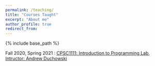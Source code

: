 ```yaml
---
permalink: /teaching/
title: "Courses Taught"
excerpt: "About me"
author_profile: true
redirect_from: 
---
```


{% include base_path %}

<div class="container">
    <div class="col-sm-12 col-md-6 col-lg-9 pt-4">
        <p>Fall 2020, Spring 2021 : <u><a href = "http://andrewd.ces.clemson.edu/courses/cpsc111/fall20/CPSC1111">CPSC1111: Introduction to Programming Lab</a></u>, <u><a href = "http://andrewd.ces.clemson.edu/"> Intructor: Andrew Duchowski
		</p>
        <p></p>
    </div>
</div>
